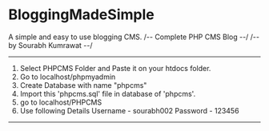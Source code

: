 # BloggingMadeSimple
A simple and easy to use blogging CMS.
/-- Complete PHP CMS Blog --/
/-- by Sourabh Kumrawat --/

-------------------------------------------------------------

1. Select PHPCMS Folder and Paste it on your htdocs folder.
2. Go to localhost/phpmyadmin
3. Create Database with name "phpcms"
4. Import this 'phpcms.sql' file in database of 'phpcms'.
5. go to localhost/PHPCMS
6. Use following Details
   Username - sourabh002
   Password - 123456

-------------------------------------------------------------
